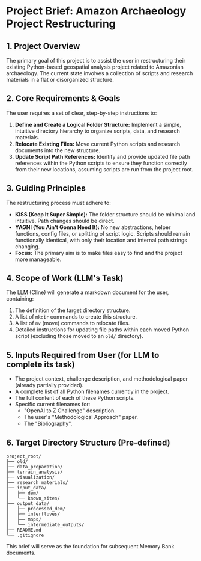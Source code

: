 # Project Brief: Amazon Archaeology Project Restructuring

## 1. Project Overview

The primary goal of this project is to assist the user in restructuring their existing Python-based geospatial analysis project related to Amazonian archaeology. The current state involves a collection of scripts and research materials in a flat or disorganized structure.

## 2. Core Requirements & Goals

The user requires a set of clear, step-by-step instructions to:
1.  **Define and Create a Logical Folder Structure:** Implement a simple, intuitive directory hierarchy to organize scripts, data, and research materials.
2.  **Relocate Existing Files:** Move current Python scripts and research documents into the new structure.
3.  **Update Script Path References:** Identify and provide updated file path references within the Python scripts to ensure they function correctly from their new locations, assuming scripts are run from the project root.

## 3. Guiding Principles

The restructuring process must adhere to:
*   **KISS (Keep It Super Simple):** The folder structure should be minimal and intuitive. Path changes should be direct.
*   **YAGNI (You Ain't Gonna Need It):** No new abstractions, helper functions, config files, or splitting of script logic. Scripts should remain functionally identical, with only their location and internal path strings changing.
*   **Focus:** The primary aim is to make files easy to find and the project more manageable.

## 4. Scope of Work (LLM's Task)

The LLM (Cline) will generate a markdown document for the user, containing:
1.  The definition of the target directory structure.
2.  A list of `mkdir` commands to create this structure.
3.  A list of `mv` (move) commands to relocate files.
4.  Detailed instructions for updating file paths within each moved Python script (excluding those moved to an `old/` directory).

## 5. Inputs Required from User (for LLM to complete its task)

*   The project context, challenge description, and methodological paper (already partially provided).
*   A complete list of all Python filenames currently in the project.
*   The full content of each of these Python scripts.
*   Specific current filenames for:
    *   "OpenAI to Z Challenge" description.
    *   The user's "Methodological Approach" paper.
    *   The "Bibliography".

## 6. Target Directory Structure (Pre-defined)

```
project_root/
├── old/
├── data_preparation/
├── terrain_analysis/
├── visualization/
├── research_materials/
├── input_data/
│   ├── dem/
│   └── known_sites/
├── output_data/
│   ├── processed_dem/
│   ├── interfluves/
│   ├── maps/
│   └── intermediate_outputs/
├── README.md
└── .gitignore
```

This brief will serve as the foundation for subsequent Memory Bank documents.
